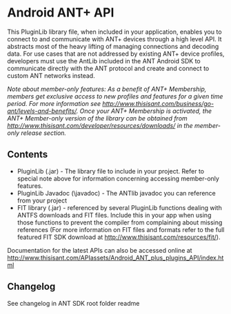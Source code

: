 # Android ANT+ API
This PluginLib library file, when included in your application, enables you to connect to and communicate with ANT+ devices through a high level API. It abstracts most of the heavy lifting of managing connections and decoding data. For use cases that are not addressed by existing ANT+ device profiles, developers must use the AntLib included in the ANT Android SDK to communicate directly with the ANT protocol and create and connect to custom ANT networks instead.

<i>Note about member-only features: As a benefit of ANT+ Membership, members get exclusive access to new profiles and features for a given time period. For more information see http://www.thisisant.com/business/go-ant/levels-and-benefits/. Once your ANT+ Membership is activated, the ANT+ Member-only version of the library can be obtained from http://www.thisisant.com/developer/resources/downloads/ in the member-only release section. </i>

## Contents
* PluginLib (.jar) - The library file to include in your project. Refer to special note above for information concerning accessing member-only features.
* PluginLib Javadoc (\javadoc) - The ANTlib javadoc you can reference from your project
* FIT library (.jar) - referenced by several PluginLib functions dealing with ANTFS downloads and FIT files. Include this in your app when using those functions to prevent the compiler from complaining about missing references (For more information on FIT files and formats refer to the full featured FIT SDK download at http://www.thisisant.com/resources/fit/).

Documentation for the latest APIs can also be accessed online at http://www.thisisant.com/APIassets/Android_ANT_plus_plugins_API/index.html


## Changelog
See changelog in ANT SDK root folder readme